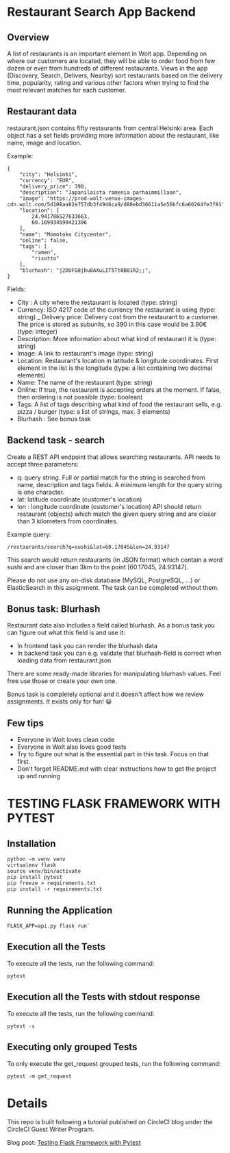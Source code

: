 # Restaurant Search App Backend
## Overview
A list of restaurants is an important element in Wolt app. Depending on where our customers are located, they will be able to order food from few dozen or even from hundreds of different restaurants. Views in the app (Discovery, Search, Delivers, Nearby) sort restaurants based on the delivery time, popularity, rating and various other factors when trying to find the most relevant matches for each customer.

## Restaurant data
restaurant.json contains fifty restaurants from central Helsinki area. Each object has a set fields providing more information about the restaurant, like name, image and location.

Example:
```
{
    "city": "Helsinki",
    "currency": "EUR",
    "delivery_price": 390,
    "description": "Japanilaista ramenia parhaimmillaan",
    "image": "https://prod-wolt-venue-images-cdn.wolt.com/5d108aa82e757db3f4946ca9/d88ebd36611a5e56bfc6a60264fe3f81",
    "location": [
        24.941786527633663,
        60.169934599421396
    ],
    "name": "Momotoko Citycenter",
    "online": false,
    "tags": [
        "ramen",
        "risotto"
    ],
    "blurhash": "j2DUFG8jbu8AXuLIT5Tt0B01R2;;",
}
```

Fields:

- City : A city where the restaurant is located (type: string)
- Currency: ISO 4217 code of the currency the restaurant is using (type: string)
_ Delivery price: Delivery cost from the restaurant to a customer. The price is stored as subunits, so 390 in this case would be 3.90€ (type: integer)
- Description: More information about what kind of restaurant it is (type: string)
- Image: A link to restaurant's image (type: string)
- Location: Restaurant's location in latitude & longitude coordinates. First element in the list is the longitude (type: a list containing two decimal elements)
- Name: The name of the restaurant (type: string)
- Online: If true, the restaurant is accepting orders at the moment. If false, then ordering is not possible (type: boolean)
- Tags: A list of tags describing what kind of food the restaurant sells, e.g. pizza / burger (type: a list of strings, max. 3 elements)
- Blurhash : See bonus task

## Backend task - search
Create a REST API endpoint that allows searching restaurants. API needs to accept three parameters:

- q: query string. Full or partial match for the string is searched from name, description and tags fields. A minimum length for the query string is one character.
- lat: latitude coordinate (customer's location)
- lon : longitude coordinate (customer's location)
API should return restaurant (objects) which match the given query string and are closer than 3 kilometers from coordinates.

Example query:
```
/restaurants/search?q=sushi&lat=60.17045&lon=24.93147
```
This search would return restaurants (in JSON format) which contain a word sushi and are closer than 3km to the point [60.17045, 24.93147].

Please do not use any on-disk database (MySQL, PostgreSQL, ...) or ElasticSearch in this assignment. The task can be completed without them.

## Bonus task: Blurhash
Restaurant data also includes a field called blurhash. As a bonus task you can figure out what this field is and use it:

- In frontend task you can render the blurhash data
- In backend task you can e.g. validate that blurhash-field is correct when loading data from restaurant.json

There are some ready-made libraries for manipulating blurhash values. Feel free use those or create your own one.

Bonus task is completely optional and it doesn't affect how we review assignments. It exists only for fun! 😀

## Few tips
- Everyone in Wolt loves clean code
- Everyone in Wolt also loves good tests
- Try to figure out what is the essential part in this task. Focus on that first.
- Don't forget README.md with clear instructions how to get the project up and running

# TESTING FLASK FRAMEWORK WITH PYTEST
## Installation

```
python -m venv venv
virtualenv flask
source venv/bin/activate
pip install pytest
pip freeze > requirements.txt
pip install -r requirements.txt
```
## Running the Application

```
FLASK_APP=api.py flask run`
```

## Execution all the Tests

To execute all the tests, run the following command:
```
pytest
```

## Execution all the Tests with stdout response

To execute all the tests, run the following command:
```
pytest -s
```

## Executing only grouped Tests

To only execute the get_request grouped tests, run the following command:
```
pytest -m get_request
```
# Details

This repo is built following a tutorial published on CircleCI blog under the CircleCI Guest Writer Program.

Blog post: [Testing Flask Framework with Pytest](https://circleci.com/blog/testing-flask-framework-with-pytest/)